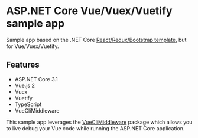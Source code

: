 # ASP.NET Core Vue/Vuex/Vuetify sample app
Sample app based on the .NET Core [React/Redux/Bootstrap template](https://docs.microsoft.com/aspnet/core/client-side/spa/react), but for Vue/Vuex/Vuetify.

## Features
* ASP.NET Core 3.1
* Vue.js 2
* Vuex
* Vuetify
* TypeScript
* VueCliMiddleware

This sample app leverages the [VueCliMiddleware](https://github.com/EEParker/aspnetcore-vueclimiddleware)
package which allows you to live debug your Vue code while running the ASP.NET Core application.
